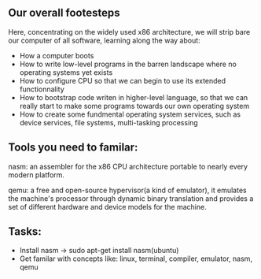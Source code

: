 ## Our overall footesteps
Here, concentrating on the widely used x86 architecture, we will strip bare our computer of all software, learning along the way about:
* How a computer boots
* How to write low-level programs in the barren landscape where no operating systems yet exists
* How to configure CPU so that we can begin to use its extended functionnality
* How to bootstrap code writen in higher-level language, so that we can really start to make some programs towards our own operating system
* How to create some fundmental operating system services, such as device services, file systems, multi-tasking processing

## Tools you need to familar:
nasm: an assembler for the x86 CPU architecture portable to nearly every modern platform.

qemu: a free and open-source hypervisor(a kind of emulator), it emulates the machine's processor 
through dynamic binary translation and provides a set of different hardware and device models for
the machine.

## Tasks:
* Install nasm -> sudo apt-get install nasm(ubuntu)
* Get familar with concepts like: linux, terminal, compiler, emulator, nasm, qemu 
